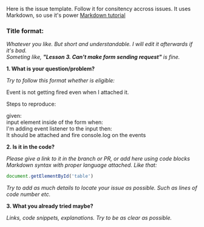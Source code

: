 Here is the issue template. Follow it for consitency accross issues.
It uses Markdown, so use it's power [Markdown tutorial](https://guides.github.com/features/mastering-markdown/)

### Title format:
*Whatever you like. But short and understandable. I will edit it afterwards if it's bad.  
Someting like, **"Lesson 3. Can't make form sending request"** is fine.*

**1. What is your question/problem?**

*Try to follow this format whether is eligible:*

Event is not getting fired even when I attached it.

Steps to reproduce:  

given:  
input element inside of the form
when:  
I'm adding event listener to the input
then:  
It should be attached and fire console.log on the events

**2. Is it in the code?** 

*Please give a link to it in the branch or PR, or add here using code blocks Markdown syntax with proper language attached.
Like that:* 
```javascript
document.getElementById('table')
```
*Try to add as much details to locate your issue as possible. Such as lines of code number etc.*

**3. What you already tried maybe?**

*Links, code snippets, explanations. Try to be as clear as possible.*
